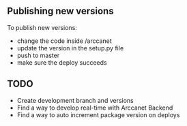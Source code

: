 ## Publishing new versions

To publish new versions:
- change the code inside /arccanet
- update the version in the setup.py file
- push to master
- make sure the deploy succeeds

## TODO
- Create development branch and versions
- Find a way to develop real-time with Arccanet Backend
- Find a way to auto increment package version on deploys